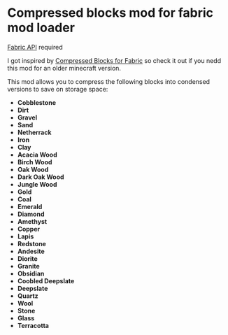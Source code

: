 # Compressed blocks mod for fabric mod loader

[Fabric API](https://www.curseforge.com/minecraft/mc-mods/fabric-api "Fabric API") required

I got inspired by [Compressed Blocks for Fabric](https://www.curseforge.com/minecraft/mc-mods/compressed-blocks-for-fabric "Compressed Blocks for Fabric") so check it out if you nedd this mod for an older minecraft version.

This mod allows you to compress the following blocks into condensed versions to save on storage space:

- **Cobblestone**
- **Dirt**
- **Gravel**
- **Sand**
- **Netherrack**
- **Iron**
- **Clay**
- **Acacia Wood**
- **Birch Wood**
- **Oak Wood**
- **Dark Oak Wood**
- **Jungle Wood**
- **Gold**
- **Coal**
- **Emerald**
- **Diamond**
- **Amethyst**
- **Copper**
- **Lapis**
- **Redstone**
- **Andesite**
- **Diorite**
- **Granite**
- **Obsidian**
- **Coobled Deepslate**
- **Deepslate**
- **Quartz**
- **Wool**
- **Stone**
- **Glass**
- **Terracotta**
